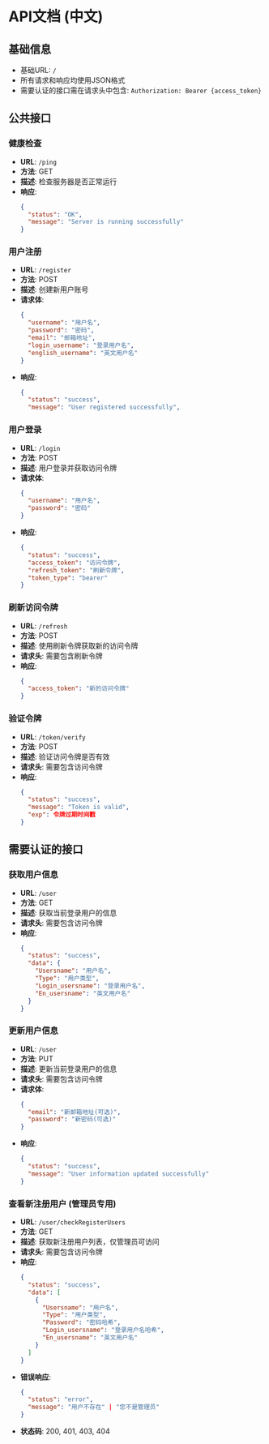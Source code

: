 # API文档 (中文)

## 基础信息
- 基础URL: `/`
- 所有请求和响应均使用JSON格式
- 需要认证的接口需在请求头中包含: `Authorization: Bearer {access_token}`

## 公共接口

### 健康检查
- **URL**: `/ping`
- **方法**: GET
- **描述**: 检查服务器是否正常运行
- **响应**: 
  ```json
  {
    "status": "OK",
    "message": "Server is running successfully"
  }
  ```

### 用户注册
- **URL**: `/register`
- **方法**: POST
- **描述**: 创建新用户账号
- **请求体**: 
  ```json
  {
    "username": "用户名",
    "password": "密码",
    "email": "邮箱地址",
    "login_username": "登录用户名",
    "english_username": "英文用户名"
  }
  ```
- **响应**: 
  ```json
  {
    "status": "success",
    "message": "User registered successfully",

  ```

### 用户登录
- **URL**: `/login`
- **方法**: POST
- **描述**: 用户登录并获取访问令牌
- **请求体**: 
  ```json
  {
    "username": "用户名",
    "password": "密码"
  }
  ```
- **响应**: 
  ```json
  {
    "status": "success",
    "access_token": "访问令牌",
    "refresh_token": "刷新令牌",
    "token_type": "bearer"
  }
  ```

### 刷新访问令牌
- **URL**: `/refresh`
- **方法**: POST
- **描述**: 使用刷新令牌获取新的访问令牌
- **请求头**: 需要包含刷新令牌
- **响应**: 
  ```json
  {
    "access_token": "新的访问令牌"
  }
  ```

### 验证令牌
- **URL**: `/token/verify`
- **方法**: POST
- **描述**: 验证访问令牌是否有效
- **请求头**: 需要包含访问令牌
- **响应**: 
  ```json
  {
    "status": "success",
    "message": "Token is valid",
    "exp": 令牌过期时间戳
  }
  ```

## 需要认证的接口

### 获取用户信息
- **URL**: `/user`
- **方法**: GET
- **描述**: 获取当前登录用户的信息
- **请求头**: 需要包含访问令牌
- **响应**: 
  ```json
  {
    "status": "success",
    "data": {
      "Usersname": "用户名",
      "Type": "用户类型",
      "Login_usersname": "登录用户名",
      "En_usersname": "英文用户名"
    }
  }
  ```

### 更新用户信息
- **URL**: `/user`
- **方法**: PUT
- **描述**: 更新当前登录用户的信息
- **请求头**: 需要包含访问令牌
- **请求体**: 
  ```json
  {
    "email": "新邮箱地址(可选)",
    "password": "新密码(可选)"
  }
  ```
- **响应**: 
  ```json
  {
    "status": "success",
    "message": "User information updated successfully"
  }
  ```

### 查看新注册用户 (管理员专用)
- **URL**: `/user/checkRegisterUsers`
- **方法**: GET
- **描述**: 获取新注册用户列表，仅管理员可访问
- **请求头**: 需要包含访问令牌
- **响应**: 
  ```json
  {
    "status": "success",
    "data": [
      {
        "Usersname": "用户名",
        "Type": "用户类型",
        "Password": "密码哈希",
        "Login_usersname": "登录用户名哈希",
        "En_usersname": "英文用户名"
      }
    ]
  }
  ```
- **错误响应**: 
  ```json
  {
    "status": "error",
    "message": "用户不存在" | "您不是管理员"
  }
  ```
- **状态码**: 200, 401, 403, 404